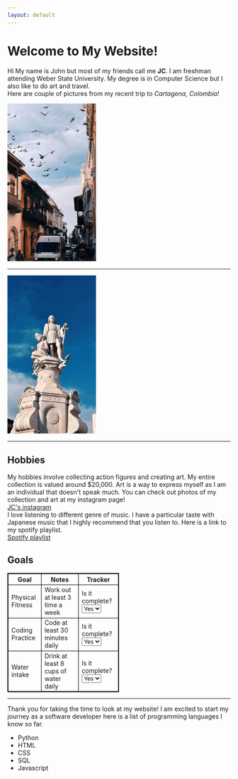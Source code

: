 ```yaml
---
layout: default
---
```

# Welcome to My Website!
Hi My name is John but most of my friends call me <strong>JC</strong>. I am freshman attending Weber State University. My degree is in Computer Science but I also like to do art and travel.<br>
Here are couple of pictures from my recent trip to <em>Cartagena, Colombia!</em> <br>

<img src="assets/images/colombia1.JPG" alt = "first photo of colombia" width = 200px>

* * *
<img src="assets/images/colombia2.JPG" alt = "first photo of colombia" width = 200px>

* * *

## Hobbies
My hobbies involve collecting action figures and creating art. My entire collection is valued around $20,000. Art is a way to express myself as I am an individual that doesn't speak much. You can check out photos of my collection and art at my instagram page! <br>
[JC's instagram](https://www.instagram.com/_crazyjc/)<br>
I love listening to different genre of music. I have a particular taste with Japanese music that I highly recommend that you listen to. Here is a link to my spotify playlist.<br>
[Spotify playlist](https://open.spotify.com/playlist/4CXUvJWg0ubdXC2MsaDM41?si=f83641d6938249a9)
## Goals

<style>
table {
    border-collapse: collapse; 
    width: 50%;
}
table, th, td {
    border: 1px solid black; 
}
</style>
<table>
<tr>
<th>Goal</th>
<th>Notes</th>
<th>Tracker</th>
</tr>
<tr>
<td>Physical Fitness</td>
<td>Work out at least 3 time a week</td>
<td>
<label for = "goal">Is it complete?</label><select name="up to date" id="update">
<option value="yes">Yes</option>
<option value = "no">No</option> 
</select>
</tr>
<tr>
<td>Coding Practice</td>
<td>Code at least 30 minutes daily</td>
<td>
<label for = "goal">Is it complete?</label><select name="up to date" id="update">
<option value="yes">Yes</option>
<option value = "no">No</option> 
</select>
<tr>
<td>Water intake</td>
<td>Drink at least 8 cups of water daily</td>
<td>
<label for = "goal">Is it complete?</label><select name="up to date" id="update">
<option value="yes">Yes</option>
<option value = "no">No</option> 
</select>
</table>

* * *

Thank you for taking the time to look at my website! I am excited to start my journey as a software developer here is a list of programming languages I know so far.
<ul>
<li>Python</li>
<li>HTML</li>
<li>CSS</li>
<li>SQL</li>
<li>Javascript</li>